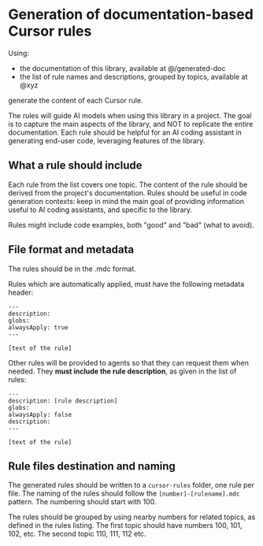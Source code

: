 # Generation of documentation-based Cursor rules

Using:
* the documentation of this library, available at @/generated-doc
* the list of rule names and descriptions, grouped by topics, available at @xyz

generate the content of each Cursor rule.

The rules will guide AI models when using this library in a project. The goal is to capture the main aspects of the library, and NOT to replicate the entire documentation. Each rule should be helpful for an AI coding assistant in generating end-user code, leveraging features of the library.

## What a rule should include

Each rule from the list covers one topic. The content of the rule should be derived from the project's documentation. Rules should be useful in code generation contexts: keep in mind the main goal of providing information useful to AI coding assistants, and specific to the library.

Rules might include code examples, both "good" and "bad" (what to avoid).

## File format and metadata

The rules should be in the .mdc format. 

Rules which are automatically applied, must have the following metadata header:

```
---
description:
globs:
alwaysApply: true
---

[text of the rule]
```

Other rules will be provided to agents so that they can request them when needed. They **must include the rule description**, as given in the list of rules:

```
---
description: [rule description]
globs:
alwaysApply: false
description: 
---

[text of the rule]
```

## Rule files destination and naming

The generated rules should be written to a `cursor-rules` folder, one rule per file. The naming of the rules should follow the `[number]-[rulename].mdc` pattern. The numbering should start with 100.

The rules should be grouped by using nearby numbers for related topics, as defined in the rules listing. The first topic should have numbers 100, 101, 102, etc. The second topic 110, 111, 112 etc.
